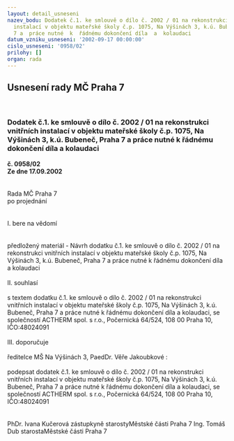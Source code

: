 ```yaml
---
layout: detail_usneseni
nazev_bodu: Dodatek č.1. ke smlouvě o dílo č. 2002 / 01 na rekonstrukci vnitřních
  instalací v objektu mateřské školy č.p. 1075, Na Výšinách 3, k.ú. Bubeneč, Praha
  7 a  práce nutné  k  řádnému dokončení díla  a  kolaudaci
datum_vzniku_usneseni: '2002-09-17 00:00:00'
cislo_usneseni: '0958/02'
prilohy: []
organ: rada
---
```

<div id="ucUsn_pList" class="usn">
	<span><h2>Usnesení rady MČ Praha 7 </h2>
<br></span><div class="standBody">
<span><h3>Dodatek č.1. ke smlouvě o dílo č. 2002 / 01 na rekonstrukci vnitřních instalací v objektu mateřské školy č.p. 1075, Na Výšinách 3, k.ú. Bubeneč, Praha 7 a  práce nutné  k  řádnému dokončení díla  a  kolaudaci</h3></span><div class="center">
		<strong>č. 0958/02</strong><br>
	</div>
<div class="center">
		<strong>Ze dne 17.09.2002</strong><br><br>
	</div>
<br>Rada MČ Praha 7<br>po projednání<br><br><br>I.	bere na vědomí<br><br> <br>předložený materiál - Návrh dodatku č.1. ke smlouvě o dílo č. 2002 / 01 na rekonstrukci vnitřních instalací v objektu mateřské školy č.p. 1075, Na Výšinách 3, k.ú. Bubeneč, Praha 7 a  práce nutné  k  řádnému dokončení díla  a  kolaudaci<br><br>II.	souhlasí <br><br>s textem dodatku č.1. ke smlouvě o dílo č. 2002 / 01 na rekonstrukci vnitřních instalací v objektu mateřské školy č.p. 1075, Na Výšinách 3, k.ú. Bubeneč, Praha 7 a  práce nutné  k  řádnému dokončení díla  a  kolaudaci, se společností ACTHERM spol. s r.o., Počernická 64/524, 108 00  Praha 10, IČO:48024091<br><br>III.	doporučuje<br><br>ředitelce MŠ Na Výšinách 3, PaedDr. Věře Jakoubkové : <br><br>podepsat dodatek č.1. ke smlouvě o dílo č. 2002 / 01 na rekonstrukci vnitřních instalací v objektu mateřské školy č.p. 1075, Na Výšinách 3, k.ú. Bubeneč, Praha 7 a  práce nutné  k  řádnému dokončení díla  a  kolaudaci, se společností ACTHERM spol. s r.o., Počernická 64/524, 108 00  Praha 10, IČO:48024091<br> <br>	<br>PhDr. Ivana Kučerová zástupkyně starostyMěstské části Praha 7	Ing. Tomáš Dub starostaMěstské části Praha 7<br>	<br><br>
</div>
</div>